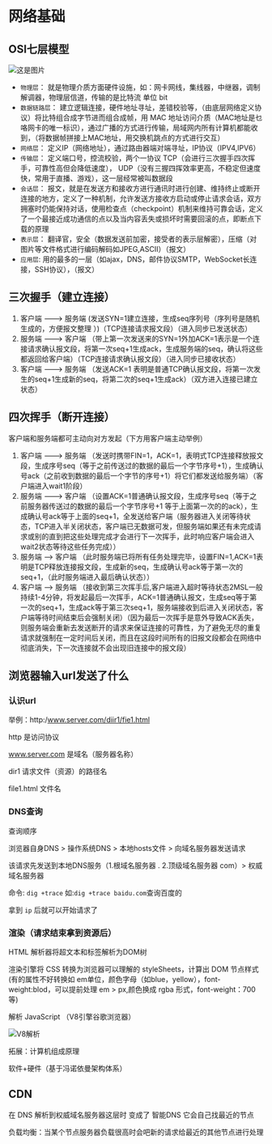 # 网络基础

## OSI七层模型

 ![这是图片](/image/OSI.png "OSI模型")

 - `物理层`：
    就是物理介质方面硬件设施，如：网卡网线，集线器，中继器，调制解调器，物理层信道，传输的是比特流 单位 bit 
- `数据链路层`：
    建立逻辑连接，硬件地址寻址，差错校验等，（由底层网络定义协议）将比特组合成字节进而组合成帧，用 MAC 地址访问介质（MAC地址是乜咯网卡的唯一标识），通过广播的方式进行传输，局域网内所有计算机都能收到，（将数据帧拼接上MAC地址，用交换机跳点的方式进行交互）
- `网络层`：
    定义IP（网络地址），通过路由器端对端寻址，IP协议（IPV4,IPV6）
- `传输层`：
    定义端口号，控流校验，两个一协议 TCP（会进行三次握手四次挥手，可靠性高但会降低速度）， UDP（没有三握四挥效率更高，不稳定但速度快，常用于直播、游戏），这一层经常被叫数据段
- `会话层`：
    报文，就是在发送方和接收方进行通讯时进行创建、维持终止或断开连接的地方，定义了一种机制，允许发送方接收方启动或停止请求会话，双方拥塞时仍能保持对话，使用检查点（checkpoint）机制来维持可靠会话，定义了一个最接近成功通信的点以及当内容丢失或损坏时需要回滚的点，即断点下载的原理
- `表示层`：
    翻译官，安全（数据发送前加密，接受者的表示层解密），压缩（对图片等文件格式进行编码解码如JPEG,ASCII）（报文）
- `应用层`:
    用的最多的一层（如ajax，DNS，邮件协议SMTP，WebSocket长连接，SSH协议），（报文）

## 三次握手（建立连接）

1. 客户端 ---> 服务端 (发送SYN=1建立连接，生成seq序列号（序列号是随机生成的，方便报文整理 ）)（TCP连接请求报文段）（进入同步已发送状态）
2. 服务端 ---> 客户端 （带上第一次发送来的SYN=1外加ACK=1表示是一个连接请求确认报文段，将第一次seq+1生成ack，生成服务端的seq，确认将这些都返回给客户端）（TCP连接请求确认报文段）（进入同步已接收状态）
3. 客户端 ---> 服务端 （发送ACK=1 表明是普通TCP确认报文段，将第一次发生的seq+1生成新的seq，将第二次的seq+1生成ack）（双方进入连接已建立状态）

## 四次挥手（断开连接）

客户端和服务端都可主动向对方发起（下方用客户端主动举例）

1. 客户端 ---> 服务端 （发送时携带FIN=1，ACK=1，表明式TCP连接释放报文段，生成序号seq（等于之前传送过的数据的最后一个字节序号+1），生成确认号ack（之前收到数据的最后一个字节的序号+1）将它们都发送给服务端）（客户端进入wait1阶段）
2. 服务端 ---> 客户端 （设置ACK=1普通确认报文段，生成序号seq（等于之前服务器传送过的数据的最后一个字节序号+1 等于上面第一次的的ack），生成确认号ack等于上面的seq+1，全发送给客户端（服务器进入关闭等待状态，TCP进入半关闭状态，客户端已无数据可发，但服务端如果还有未完成请求或别的直到把这些处理完成才会进行下一次挥手，此时响应客户端会进入wait2状态等待这些任务完成））
3. 服务端 --> 客户端 （此时服务端已将所有任务处理完毕，设置FIN=1,ACK=1表明是TCP释放连接报文段，生成新的seq，生成确认号ack等于第一次的seq+1，（此时服务端进入最后确认状态））
4. 客户端 --> 服务端 （接收到第三次挥手后,客户端进入超时等待状态2MSL一般持续1-4分钟，将发起最后一次挥手，ACK=1普通确认报文，生成seq等于第一次的seq+1，生成ack等于第三次seq+1，服务端接收到后进入关闭状态，客户端等待时间结束后会强制关闭）（因为最后一次挥手是意外导致ACK丢失，则服务端会重新去发送断开的请求来保证连接的可靠性，为了避免无尽的重复请求就强制在一定时间后关闭，而且在这段时间所有的旧报文段都会在网络中彻底消失，下一次连接就不会出现旧连接中的报文段）

## 浏览器输入url发送了什么

### 认识url

举例：http:/www.server.com/diir1/fie1.html

http 是访问协议

www.server.com 是域名（服务器名称）

dir1 请求文件（资源）的路径名

file1.html 文件名

### DNS查询

查询顺序

浏览器自身DNS > 操作系统DNS > 本地hosts文件 > 向域名服务器发送请求

该请求先发送到本地DNS服务（1.根域名服务器 . 2.顶级域名服务器 com）> 权威域名服务器

命令: `dig +trace`
如:`dig +trace baidu.com`查询百度的

拿到 `ip` 后就可以开始请求了

### 渲染（请求结束拿到资源后）

HTML 解析器将超文本和标签解析为DOM树 

渲染引擎将 CSS 转换为浏览器可以理解的 styleSheets，计算出 DOM 节点样式 (有的属性不好转换如 em单位，颜色字母（如blue，yellow），font-weight:blod，可以提前处理 em > px,颜色换成 rgba 形式，font-weight：700 等)

解析 JavaScript （V8引擎谷歌浏览器）

![V8解析](/image/v8.png "V8解析流程图")

拓展：计算机组成原理

软件+硬件（基于冯诺依曼架构体系）

## CDN

在 DNS 解析到权威域名服务器这层时 变成了 智能DNS 它会自己找最近的节点

负载均衡：当某个节点服务器负载很高时会吧新的请求给最近的其他节点进行处理


